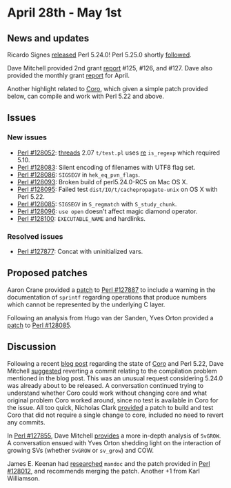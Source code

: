 # April 28th - May 1st

## News and updates

Ricardo Signes
[released](http://www.nntp.perl.org/group/perl.perl5.porters/236242)
Perl 5.24.0! Perl 5.25.0 shortly
[followed](http://www.nntp.perl.org/group/perl.perl5.porters/236244).

Dave Mitchell provided 2nd grant
[report](http://www.nntp.perl.org/group/perl.perl5.porters/236239)
\#125, \#126, and \#127. Dave also provided the monthly grant
[report](http://www.nntp.perl.org/group/perl.perl5.porters/236241)
for April.

Another highlight related to
[Coro](https://metacpan.org/pod/Coro),
which given a simple patch provided below, can compile and work with
Perl 5.22 and above.

## Issues

### New issues

* [Perl #128052](https://rt.perl.org/Ticket/Display.html?id=128052):
  [threads](https://metacpan.org/pod/threads) 2.07 `t/test.pl` uses
  [re](https://metacpan.org/pod/re) `is_regexp` which required 5.10.
* [Perl #128083](https://rt.perl.org/Ticket/Display.html?id=128083):
  Silent encoding of filenames with UTF8 flag set.
* [Perl #128086](https://rt.perl.org/Ticket/Display.html?id=128086):
  `SIGSEGV` in `hek_eq_pvn_flags`.
* [Perl #128093](https://rt.perl.org/Ticket/Display.html?id=128093):
  Broken build of perl5.24.0-RC5 on Mac OS X.
* [Perl #128095](https://rt.perl.org/Ticket/Display.html?id=128095):
  Failed test `dist/IO/t/cachepropagate-unix` on OS X with Perl
  5.22.
* [Perl #128085](https://rt.perl.org/Ticket/Display.html?id=128085):
  `SIGSEGV` in `S_regmatch` with `S_study_chunk`.
* [Perl #128096](https://rt.perl.org/Ticket/Display.html?id=128096):
  `use open` doesn't affect magic diamond operator.
* [Perl #128100](https://rt.perl.org/Ticket/Display.html?id=128100):
  `EXECUTABLE_NAME` and hardlinks.

### Resolved issues

* [Perl #127877](https://rt.perl.org/Ticket/Display.html?id=127877):
  Concat with uninitialized vars.

## Proposed patches

Aaron Crane provided a
[patch](http://www.nntp.perl.org/group/perl.perl5.porters/236228)
to [Perl #127887](https://rt.perl.org/Ticket/Display.html?id=127887)
to include a warning in the documentation of `sprintf` regarding
operations that produce numbers which cannot be represented by
the underlying C layer.

Following an analysis from Hugo van der Sanden, Yves Orton
provided a
[patch](http://www.nntp.perl.org/group/perl.perl5.porters/236207)
to [Perl #128085](https://rt.perl.org/Ticket/Display.html?id=128085).

## Discussion

Following a recent
[blog post](http://blogs.perl.org/users/aristotle/2016/05/coro-vs-5022.html)
regarding the state of [Coro](https://metacpan.org/pod/Coro)
and Perl 5.22, Dave Mitchell
[suggested](http://www.nntp.perl.org/group/perl.perl5.porters/236174)
reverting a commit relating to the compilation problem mentioned in
the blog post. This was an unusual request considering 5.24.0 was
already about to be released. A conversation continued trying to
understand whether Coro could work without changing core and what
original problem Coro worked around, since no test is available in
Coro for the issue. All too quick, Nicholas Clark
[provided](http://www.nntp.perl.org/group/perl.perl5.porters/236195)
a patch to build and test Coro that did not require a single change
to core, included no need to revert any commits.

In
[Perl #127855](https://rt.perl.org/Ticket/Display.html?id=127855),
Dave Mitchell
[provides](http://www.nntp.perl.org/group/perl.perl5.porters/236144)
a more in-depth analysis of `SvGROW`. A conversation ensued with
Yves Orton shedding light on the interaction of growing SVs
(whether `SvGROW` or `sv_grow`) and COW.

James E. Keenan had
[researched](http://www.nntp.perl.org/group/perl.perl5.porters/236202)
`mandoc` and the patch provided in
[Perl #128012](https://rt.perl.org/Ticket/Display.html?id=128012),
and recommends merging the patch. Another +1 from Karl Williamson.
